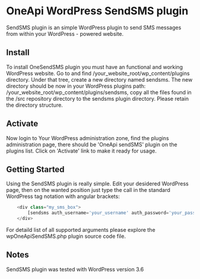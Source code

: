 # OneApi WordPress SendSMS plugin

SendSMS plugin is an simple WordPress plugin to send SMS messages from within your WordPress - powered website.

## Install
To install OneSendSMS plugin you must have an functional and working WordPress website. Go to and find /your\_website\_root/wp_content/plugins directory. Under that tree, create a new directory named sendsms. The new directory should be now in your WordPress plugins path: /your\_website\_root/wp\_content/plugins/sendsms, copy all the files found in the /src repository directory to the sendsms plugin directory.
Please retain the directory structure.

## Activate
Now login to Your WordPress administration zone, find the plugins administration page, there should be 'OneApi sendSMS' plugin on the plugins list. Click on 'Activate' link to make it ready for usage.

## Getting Started
Using the SendSMS plugin is really simple. Edit your desidered WordPress page, then on the wanted position just type the call in the standard WordPress tag notation with angular brackets:

```php
	<div class="my_sms_box">
    	[sendsms auth_username='your_username' auth_password='your_password' sender_address='some_number' message='your_message']
	</div>
```

For detaild list of all supported arguments please explore the wpOneApiSendSMS.php plugin source code file.

## Notes

SendSMS plugin was tested with WordPress version 3.6
